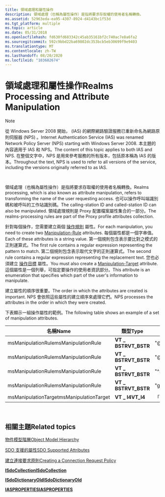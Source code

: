 ```yaml
---
title: 領域處理和屬性操作
description: 領域處理（也稱為屬性操作）是指將要求存取權的使用者名稱轉換。
ms.assetid: 52963eda-ea95-4307-8924-d4143bc1f53d
ms.tgt_platform: multiple
ms.topic: article
ms.date: 05/31/2018
ms.openlocfilehash: fd630fd683342c45ab35161bf2c740ac7e8a6fa2
ms.sourcegitcommit: 592c9bbd22ba69802dc353bcb5eb30699f9e9403
ms.translationtype: MT
ms.contentlocale: zh-TW
ms.lasthandoff: 08/20/2020
ms.locfileid: "103682674"
---
```

# <a name="realms-processing-and-attribute-manipulation"></a><span data-ttu-id="26909-103">領域處理和屬性操作</span><span class="sxs-lookup"><span data-stu-id="26909-103">Realms Processing and Attribute Manipulation</span></span>

> [!Note]  
> <span data-ttu-id="26909-104">從 Windows Server 2008 開始， (IAS) 的網際網路驗證服務已重新命名為網路原則伺服器 (NPS) 。</span><span class="sxs-lookup"><span data-stu-id="26909-104">Internet Authentication Service (IAS) was renamed Network Policy Server (NPS) starting with Windows Server 2008.</span></span> <span data-ttu-id="26909-105">本主題的內容適用于 IAS 和 NPS。</span><span class="sxs-lookup"><span data-stu-id="26909-105">The content of this topic applies to both IAS and NPS.</span></span> <span data-ttu-id="26909-106">在整個文字中，NPS 是用來參考服務的所有版本，包括原本稱為 IAS 的版本。</span><span class="sxs-lookup"><span data-stu-id="26909-106">Throughout the text, NPS is used to refer to all versions of the service, including the versions originally referred to as IAS.</span></span>

 

<span data-ttu-id="26909-107">領域處理（也稱為屬性操作）是指將要求存取權的使用者名稱轉換。</span><span class="sxs-lookup"><span data-stu-id="26909-107">Realms processing, which is also known as attribute manipulation, refers to transforming the name of the user requesting access.</span></span> <span data-ttu-id="26909-108">也可以操作呼叫端識別碼和被呼叫的工作站識別碼。</span><span class="sxs-lookup"><span data-stu-id="26909-108">The calling-station ID and called-station ID can also be manipulated.</span></span> <span data-ttu-id="26909-109">領域處理規則是 Proxy 配置檔案屬性集合的一部分。</span><span class="sxs-lookup"><span data-stu-id="26909-109">The realms-processing rules are part of the Proxy profile attributes collection.</span></span>

<span data-ttu-id="26909-110">針對每個操作，您需要建立兩個 [操作規則](/windows/desktop/Nps/sdo-manipulation-rule) 屬性。</span><span class="sxs-lookup"><span data-stu-id="26909-110">For each manipulation, you need to create two [Manipulation-Rule](/windows/desktop/Nps/sdo-manipulation-rule) attributes.</span></span> <span data-ttu-id="26909-111">每個屬性都是一個字串值。</span><span class="sxs-lookup"><span data-stu-id="26909-111">Each of these attributes is a string value.</span></span> <span data-ttu-id="26909-112">第一個規則包含表示要比對之模式的正則運算式。</span><span class="sxs-lookup"><span data-stu-id="26909-112">The first rule contains a regular expression representing the pattern to match.</span></span> <span data-ttu-id="26909-113">第二個規則包含表示取代文字的正則運算式。</span><span class="sxs-lookup"><span data-stu-id="26909-113">The second rule contains a regular expression representing the replacement text.</span></span> <span data-ttu-id="26909-114">您也必須建立 [操作目標](/windows/desktop/Nps/sdo-manipulation-target) 屬性。</span><span class="sxs-lookup"><span data-stu-id="26909-114">You must also create a [Manipulation-Target](/windows/desktop/Nps/sdo-manipulation-target) attribute.</span></span> <span data-ttu-id="26909-115">這個屬性是一個列舉，可指定要操作的使用者資訊部分。</span><span class="sxs-lookup"><span data-stu-id="26909-115">This attribute is an enumeration that specifies which part of the user's information to manipulate.</span></span>

<span data-ttu-id="26909-116">建立屬性的順序很重要。</span><span class="sxs-lookup"><span data-stu-id="26909-116">The order in which the attributes are created is important.</span></span> <span data-ttu-id="26909-117">NPS 會依照這些屬性的建立順序來處理它們。</span><span class="sxs-lookup"><span data-stu-id="26909-117">NPS processes the attributes in the order in which they were created.</span></span>

<span data-ttu-id="26909-118">下表顯示一組操作屬性的範例。</span><span class="sxs-lookup"><span data-stu-id="26909-118">The following table shows an example of a set of manipulation attributes.</span></span>



| <span data-ttu-id="26909-119">名稱</span><span class="sxs-lookup"><span data-stu-id="26909-119">Name</span></span>                 | <span data-ttu-id="26909-120">類型</span><span class="sxs-lookup"><span data-stu-id="26909-120">Type</span></span>         | <span data-ttu-id="26909-121">字串值</span><span class="sxs-lookup"><span data-stu-id="26909-121">String Value</span></span>     |
|----------------------|--------------|------------------|
| <span data-ttu-id="26909-122">msManipulationRule</span><span class="sxs-lookup"><span data-stu-id="26909-122">msManipulationRule</span></span>   | <span data-ttu-id="26909-123">**VT \_ BSTR**</span><span class="sxs-lookup"><span data-stu-id="26909-123">**VT\_BSTR**</span></span> | <span data-ttu-id="26909-124">"@company.com"</span><span class="sxs-lookup"><span data-stu-id="26909-124">"@company.com"</span></span>   |
| <span data-ttu-id="26909-125">msManipulationRule</span><span class="sxs-lookup"><span data-stu-id="26909-125">msManipulationRule</span></span>   | <span data-ttu-id="26909-126">**VT \_ BSTR**</span><span class="sxs-lookup"><span data-stu-id="26909-126">**VT\_BSTR**</span></span> | <span data-ttu-id="26909-127">"@microsoft.com"</span><span class="sxs-lookup"><span data-stu-id="26909-127">"@microsoft.com"</span></span> |
| <span data-ttu-id="26909-128">msManipulationRule</span><span class="sxs-lookup"><span data-stu-id="26909-128">msManipulationRule</span></span>   | <span data-ttu-id="26909-129">**VT \_ BSTR**</span><span class="sxs-lookup"><span data-stu-id="26909-129">**VT\_BSTR**</span></span> | <span data-ttu-id="26909-130">"^.+@"</span><span class="sxs-lookup"><span data-stu-id="26909-130">"^.+@"</span></span>           |
| <span data-ttu-id="26909-131">msManipulationRule</span><span class="sxs-lookup"><span data-stu-id="26909-131">msManipulationRule</span></span>   | <span data-ttu-id="26909-132">**VT \_ BSTR**</span><span class="sxs-lookup"><span data-stu-id="26909-132">**VT\_BSTR**</span></span> | <span data-ttu-id="26909-133">"guest@"</span><span class="sxs-lookup"><span data-stu-id="26909-133">"guest@"</span></span>         |
| <span data-ttu-id="26909-134">msManipulationTarget</span><span class="sxs-lookup"><span data-stu-id="26909-134">msManipulationTarget</span></span> | <span data-ttu-id="26909-135">**VT \_ I4**</span><span class="sxs-lookup"><span data-stu-id="26909-135">**VT\_I4**</span></span>   | <span data-ttu-id="26909-136">「1」</span><span class="sxs-lookup"><span data-stu-id="26909-136">"1"</span></span>              |



 

## <a name="related-topics"></a><span data-ttu-id="26909-137">相關主題</span><span class="sxs-lookup"><span data-stu-id="26909-137">Related topics</span></span>

<dl> <dt>

[<span data-ttu-id="26909-138">物件模型階層</span><span class="sxs-lookup"><span data-stu-id="26909-138">Object Model Hierarchy</span></span>](/windows/desktop/Nps/sdo-object-model-hierarchy)
</dt> <dt>

[<span data-ttu-id="26909-139">SDO 支援的屬性</span><span class="sxs-lookup"><span data-stu-id="26909-139">SDO Supported Attributes</span></span>](/windows/desktop/Nps/sdo-sdo-supported-attributes)
</dt> <dt>

[<span data-ttu-id="26909-140">建立連接要求原則</span><span class="sxs-lookup"><span data-stu-id="26909-140">Creating a Connection Request Policy</span></span>](/windows/desktop/Nps/sdo-creating-a-connection-request-policy)
</dt> <dt>

[<span data-ttu-id="26909-141">**ISdoCollection**</span><span class="sxs-lookup"><span data-stu-id="26909-141">**ISdoCollection**</span></span>](/windows/desktop/api/sdoias/nn-sdoias-isdocollection)
</dt> <dt>

[<span data-ttu-id="26909-142">**ISdoDictionaryOld**</span><span class="sxs-lookup"><span data-stu-id="26909-142">**ISdoDictionaryOld**</span></span>](/windows/desktop/api/sdoias/nn-sdoias-isdodictionaryold)
</dt> <dt>

[<span data-ttu-id="26909-143">**IASPROPERTIES**</span><span class="sxs-lookup"><span data-stu-id="26909-143">**IASPROPERTIES**</span></span>](/windows/desktop/api/sdoias/ne-sdoias-iasproperties)
</dt> </dl>

 

 
